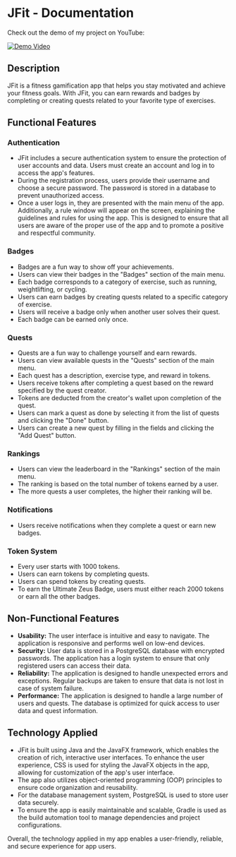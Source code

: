 # JFit - Documentation

Check out the demo of my project on YouTube:

[![Demo Video](https://img.youtube.com/vi/hmgsP2taL3s/0.jpg)](https://www.youtube.com/watch?v=hmgsP2taL3s)

## Description

JFit is a fitness gamification app that helps you stay motivated and achieve your fitness goals. With JFit, you can earn rewards and badges by completing or creating quests related to your favorite type of exercises.

## Functional Features

### Authentication

- JFit includes a secure authentication system to ensure the protection of user accounts and data. Users must create an account and log in to access the app's features.
- During the registration process, users provide their username and choose a secure password. The password is stored in a database to prevent unauthorized access.
- Once a user logs in, they are presented with the main menu of the app. Additionally, a rule window will appear on the screen, explaining the guidelines and rules for using the app. This is designed to ensure that all users are aware of the proper use of the app and to promote a positive and respectful community.

### Badges

- Badges are a fun way to show off your achievements.
- Users can view their badges in the "Badges" section of the main menu.
- Each badge corresponds to a category of exercise, such as running, weightlifting, or cycling.
- Users can earn badges by creating quests related to a specific category of exercise.
- Users will receive a badge only when another user solves their quest.
- Each badge can be earned only once.

### Quests

- Quests are a fun way to challenge yourself and earn rewards.
- Users can view available quests in the "Quests" section of the main menu.
- Each quest has a description, exercise type, and reward in tokens.
- Users receive tokens after completing a quest based on the reward specified by the quest creator.
- Tokens are deducted from the creator's wallet upon completion of the quest.
- Users can mark a quest as done by selecting it from the list of quests and clicking the "Done" button.
- Users can create a new quest by filling in the fields and clicking the "Add Quest" button.

### Rankings

- Users can view the leaderboard in the "Rankings" section of the main menu.
- The ranking is based on the total number of tokens earned by a user.
- The more quests a user completes, the higher their ranking will be.

### Notifications

- Users receive notifications when they complete a quest or earn new badges.

### Token System

- Every user starts with 1000 tokens.
- Users can earn tokens by completing quests.
- Users can spend tokens by creating quests.
- To earn the Ultimate Zeus Badge, users must either reach 2000 tokens or earn all the other badges.

## Non-Functional Features

- **Usability:** The user interface is intuitive and easy to navigate. The application is responsive and performs well on low-end devices.
- **Security:** User data is stored in a PostgreSQL database with encrypted passwords. The application has a login system to ensure that only registered users can access their data.
- **Reliability:** The application is designed to handle unexpected errors and exceptions. Regular backups are taken to ensure that data is not lost in case of system failure.
- **Performance:** The application is designed to handle a large number of users and quests. The database is optimized for quick access to user data and quest information.

## Technology Applied

- JFit is built using Java and the JavaFX framework, which enables the creation of rich, interactive user interfaces. To enhance the user experience, CSS is used for styling the JavaFX objects in the app, allowing for customization of the app's user interface.
- The app also utilizes object-oriented programming (OOP) principles to ensure code organization and reusability.
- For the database management system, PostgreSQL is used to store user data securely.
- To ensure the app is easily maintainable and scalable, Gradle is used as the build automation tool to manage dependencies and project configurations.

Overall, the technology applied in my app enables a user-friendly, reliable, and secure experience for app users.
